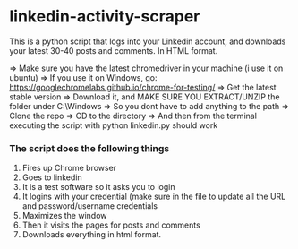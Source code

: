 # linkedin-activity-scraper
This is a python script that logs into your Linkedin account, and downloads your latest 30-40 posts and comments. In HTML format.

=> Make sure you have the latest chromedriver in your machine (i use it on ubuntu)
=> If you use it on Windows, go: https://googlechromelabs.github.io/chrome-for-testing/
=> Get the latest stable version
=> Download it, and MAKE SURE YOU EXTRACT/UNZIP the folder under C:\Windows 
=> So you dont have to add anything to the path
=> Clone the repo
=> CD to the directory
=> And then from the terminal executing the script with python linkedin.py should work

### The script does the following things

1. Fires up Chrome browser
2. Goes to linkedin
3. It is a test software so it asks you to login
4. It logins with your credential (make sure in the file to update all the URL and password/username credentials
5. Maximizes the window
6. Then it visits the pages for posts and comments
7. Downloads everything in html format.
